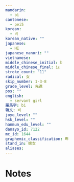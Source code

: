 ```yaml
---
mandarin:
  - bì
cantonese:
  - pei5
korean:
  - 비
korean_native: ""
japanese:
  - HI
japanese_nanori: ""
vietnamese:
middle_chinese_initial: b
middle_chinese_final: iᴇ
stroke_count: "11"
radical: 女
skip_number: 1-3-8
grade_level: 先進
pos: ""
english:
  - servant girl
羅馬字: bi
韓文: 비
joyo_level: ""
hsk_level: ""
hanmun_edu_level: ""
danayo_id: 7122
mc_id: 1644
graphemic_classification: 卑
stand_in: 婢女
aliases:
---
```


# Notes
